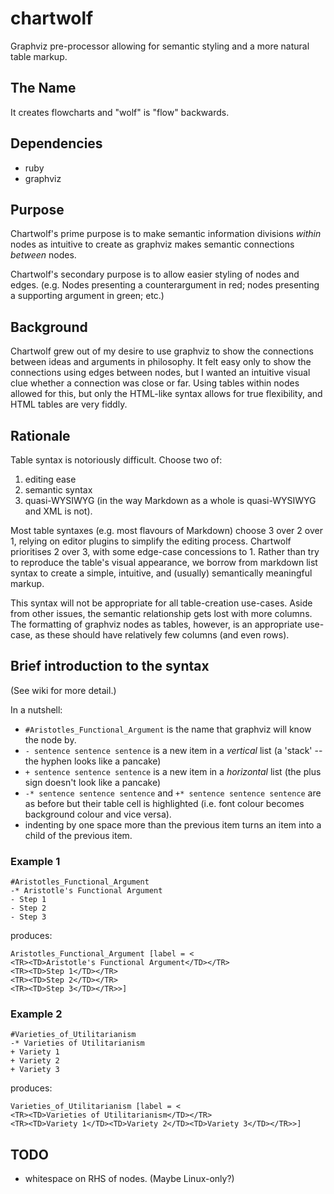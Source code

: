 # chartwolf
Graphviz pre-processor allowing for semantic styling and a more natural table markup.

## The Name

It creates flowcharts and "wolf" is "flow" backwards.

## Dependencies

- ruby
- graphviz

## Purpose

Chartwolf's prime purpose is to make semantic information divisions *within* nodes as intuitive to create as graphviz makes semantic connections *between* nodes.

Chartwolf's secondary purpose is to allow easier styling of nodes and edges. (e.g. Nodes presenting a counterargument in red; nodes presenting a supporting argument in green; etc.)

## Background

Chartwolf grew out of my desire to use graphviz to show the connections between ideas and arguments in philosophy. It felt easy only to show the connections using edges between nodes, but I wanted an intuitive visual clue whether a connection was close or far. Using tables within nodes allowed for this, but only the HTML-like syntax allows for true flexibility, and HTML tables are very fiddly.

## Rationale

Table syntax is notoriously difficult. Choose two of:
1. editing ease
2. semantic syntax
3. quasi-WYSIWYG (in the way Markdown as a whole is quasi-WYSIWYG and XML is not).

Most table syntaxes (e.g. most flavours of Markdown) choose 3 over 2 over 1, relying on editor plugins to simplify the editing process. Chartwolf prioritises 2 over 3, with some edge-case concessions to 1. Rather than try to reproduce the table's visual appearance, we borrow from markdown list syntax to create a simple, intuitive, and (usually) semantically meaningful markup. 

This syntax will not be appropriate for all table-creation use-cases. Aside from other issues, the semantic relationship gets lost with more columns. The formatting of graphviz nodes as tables, however, is an appropriate use-case, as these should have relatively few columns (and even rows).

## Brief introduction to the syntax

(See wiki for more detail.)

In a nutshell:

- `#Aristotles_Functional_Argument` is the name that graphviz will know the node by.
- `- sentence sentence sentence` is a new item in a *vertical* list (a 'stack' -- the hyphen looks like a pancake)
- `+ sentence sentence sentence` is a new item in a *horizontal* list (the plus sign doesn't look like a pancake)
- `-* sentence sentence sentence` and `+* sentence sentence sentence` are as before but their table cell is highlighted (i.e. font colour becomes background colour and vice versa).
- indenting by one space more than the previous item turns an item into a child of the previous item.

### Example 1

```
#Aristotles_Functional_Argument
-* Aristotle's Functional Argument
- Step 1
- Step 2
- Step 3
```
produces:
```
Aristotles_Functional_Argument [label = <
<TR><TD>Aristotle's Functional Argument</TD></TR>
<TR><TD>Step 1</TD></TR>
<TR><TD>Step 2</TD></TR>
<TR><TD>Step 3</TD></TR>>]
```

### Example 2

```
#Varieties_of_Utilitarianism
-* Varieties of Utilitarianism
+ Variety 1
+ Variety 2
+ Variety 3
```
produces:
```
Varieties_of_Utilitarianism [label = <
<TR><TD>Varieties of Utilitarianism</TD></TR>
<TR><TD>Variety 1</TD><TD>Variety 2</TD><TD>Variety 3</TD></TR>>]
```

## TODO

- whitespace on RHS of nodes. (Maybe Linux-only?)
